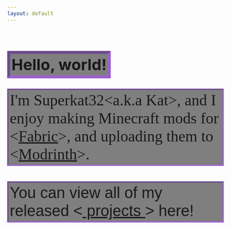 ```yaml
---
layout: default
---
```


<style>
  .boldFancyText {
    font-family: "Lobster", Times, serif;
    font-size: 24px;
  }
</style>
<style>
  .fancySharpieText {
    font-family: "Lobster", Times, serif;
    font-size: 24px;
  }
</style>

<h1 style="border: 7px inset #a758ecb6; display: inline-flex; padding: 3px; backdrop-filter: blur(0px) saturate(100%) brightness(50%); font-size: 36px;">Hello, world!</h1>
<div style="border: 3px inset #a758ecb6; display: flex; padding: 3px; backdrop-filter: blur(0px) saturate(100%) brightness(50%); font-size: 36px;">
    <span style="font-family: cursive">I'm Superkat32&lt;a.k.a Kat&gt;, and I enjoy making Minecraft mods for &lt;<a href="https://fabricmc.net/">Fabric</a>&gt;, and uploading them to &lt;<a href="https://modrinth.com/">Modrinth</a>&gt;.&nbsp;</span>
</div>
<p style="border: 3px inset #a758ecb6; display: inline-block; padding: 3px; backdrop-filter: blur(0px) saturate(100%) brightness(50%); font-size: 36px; font-family: 'Franklin Gothic Medium', 'Arial Narrow', Arial, sans-serif">You can view all of my released &lt;<a href="/projects/"> projects </a>&gt; here!</p>